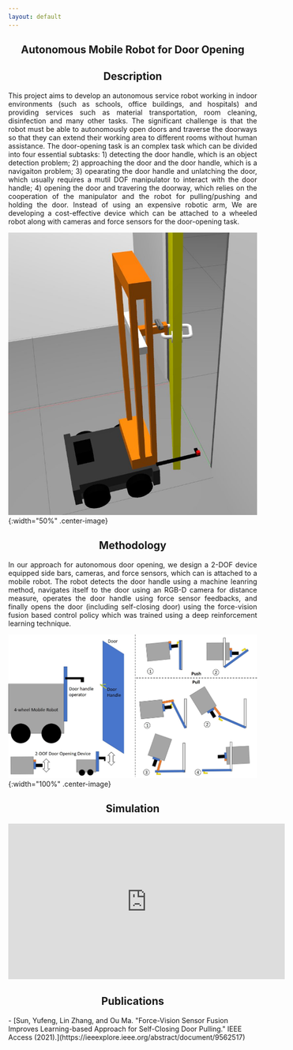 ```yaml
---
layout: default
---
```

<h2 align="center"><b>Autonomous Mobile Robot for Door Opening</b></h2>

<h2 align="center">Description</h2>
<p align="justify">
This project aims to develop an autonomous service robot working in indoor environments (such as schools, office buildings, and hospitals) and providing services such as material transportation, room cleaning, disinfection and many other tasks. The significant challenge is that the robot must be able to autonomously open doors and traverse the doorways so that they can extend their working area to different rooms without human assistance. The door-opening task is an complex task which can be divided into four essential subtasks: 1) detecting the door handle, which is an object detection problem; 2) approaching the door and the door handle, which is a navigaiton problem; 3) opearating the door handle and unlatching the door, which usually requires a mutil DOF manipulator to interact with the door handle; 4) opening the door and travering the doorway, which relies on the cooperation of the manipulator and the robot for pulling/pushing and holding the door. Instead of using an expensive robotic arm, We are developing a cost-effective device which can be attached to a wheeled robot along with cameras and force sensors for the door-opening task.
</p>

![](/images/projects/door-opening/door-opening-sim.jpg "Door Opening Simulation"){:width="50%" .center-image}

<h2 align="center">Methodology</h2>
<p align="justify">
In our approach for autonomous door opening, we design a 2-DOF device equipped side bars, cameras, and force sensors, which can is attached to a mobile robot. The robot detects the door handle using a machine leanring method, navigates itself to the door using an RGB-D camera for distance measure, operates the door handle using force sensor feedbacks, and finally opens the door (including self-closing door) using the force-vision fusion based control policy which was trained using a deep reinforcement learning technique.        
</p>

![](/images/projects/door-opening/door_opening_approach.jpg "Door Opening Approach"){:width="100%" .center-image}

<h2 align="center">Simulation</h2>
<p align="center">
<iframe width="560" height="315" src="https://www.youtube.com/embed/O_FV47hIRus" title="YouTube video player" frameborder="0" allow="accelerometer; autoplay; clipboard-write; encrypted-media; gyroscope; picture-in-picture" allowfullscreen></iframe>
</p>
<h2 align="center">Publications</h2>
- [Sun, Yufeng, Lin Zhang, and Ou Ma. "Force-Vision Sensor Fusion Improves Learning-based Approach for Self-Closing Door Pulling." IEEE Access (2021).](https://ieeexplore.ieee.org/abstract/document/9562517) 
